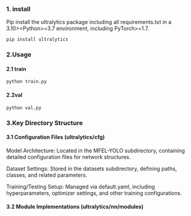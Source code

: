 ### 1. install

Pip install the ultralytics package including all requirements.txt in a 3.10>=Python>=3.7 environment, including PyTorch>=1.7.

```
pip install ultralytics
```

### 2.Usage

#### 2.1 train

```
python train.py 
```

#### 2.2val

```
python val.py 
```

### 3.Key Directory Structure  

#### 3.1 Configuration Files (ultralytics/cfg)

Model Architecture: Located in the MFEL-YOLO subdirectory, containing detailed configuration files for network structures.

Dataset Settings: Stored in the datasets subdirectory, defining paths, classes, and related parameters.

Training/Testing Setup: Managed via default.yaml, including hyperparameters, optimizer settings, and other training configurations.

#### 3.2 Module Implementations (ultralytics/nn/modules)

